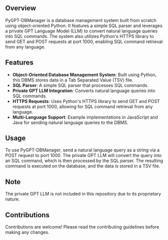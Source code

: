 ## Overview
PyGPT-DBManager is a database management system built from scratch using object-oriented Python. It features a simple SQL parser and leverages a private GPT Language Model (LLM) to convert natural language queries into SQL commands. The system also utilizes Python's HTTPS library to send GET and POST requests at port 1000, enabling SQL command retrieval from any language.

## Features
- **Object-Oriented Database Management System**: Built using Python, this DBMS stores data in a Tab Separated Value (TSV) file.
- **SQL Parser**: A simple SQL parser that processes SQL commands.
- **Private GPT LLM Integration**: Converts natural language queries into SQL commands.
- **HTTPS Requests**: Uses Python's HTTPS library to send GET and POST requests at port 1000, allowing for SQL command retrieval from any language.
- **Multi-Language Support**: Example implementations in JavaScript and Java for sending natural language queries to the DBMS.

## Usage
To use PyGPT-DBManager, send a natural language query as a string via a POST request to port 1000. The private GPT LLM will convert the query into an SQL command, which is then processed by the SQL parser. The resulting command is executed on the database, and the data is stored in a TSV file.

## Note
The private GPT LLM is not included in this repository due to its proprietary nature.

## Contributions
Contributions are welcome! Please read the contributing guidelines before making any changes.

